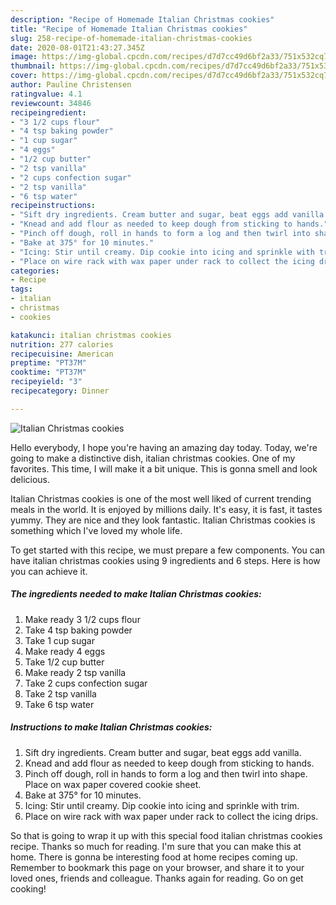 ```yaml
---
description: "Recipe of Homemade Italian Christmas cookies"
title: "Recipe of Homemade Italian Christmas cookies"
slug: 258-recipe-of-homemade-italian-christmas-cookies
date: 2020-08-01T21:43:27.345Z
image: https://img-global.cpcdn.com/recipes/d7d7cc49d6bf2a33/751x532cq70/italian-christmas-cookies-recipe-main-photo.jpg
thumbnail: https://img-global.cpcdn.com/recipes/d7d7cc49d6bf2a33/751x532cq70/italian-christmas-cookies-recipe-main-photo.jpg
cover: https://img-global.cpcdn.com/recipes/d7d7cc49d6bf2a33/751x532cq70/italian-christmas-cookies-recipe-main-photo.jpg
author: Pauline Christensen
ratingvalue: 4.1
reviewcount: 34846
recipeingredient:
- "3 1/2 cups flour"
- "4 tsp baking powder"
- "1 cup sugar"
- "4 eggs"
- "1/2 cup butter"
- "2 tsp vanilla"
- "2 cups confection sugar"
- "2 tsp vanilla"
- "6 tsp water"
recipeinstructions:
- "Sift dry ingredients. Cream butter and sugar, beat eggs add vanilla."
- "Knead and add flour as needed to keep dough from sticking to hands."
- "Pinch off dough, roll in hands to form a log and then twirl into shape. Place on wax paper covered cookie sheet."
- "Bake at 375° for 10 minutes."
- "Icing: Stir until creamy. Dip cookie into icing and sprinkle with trim."
- "Place on wire rack with wax paper under rack to collect the icing drips."
categories:
- Recipe
tags:
- italian
- christmas
- cookies

katakunci: italian christmas cookies 
nutrition: 277 calories
recipecuisine: American
preptime: "PT37M"
cooktime: "PT37M"
recipeyield: "3"
recipecategory: Dinner

---
```



![Italian Christmas cookies](https://img-global.cpcdn.com/recipes/d7d7cc49d6bf2a33/751x532cq70/italian-christmas-cookies-recipe-main-photo.jpg)

Hello everybody, I hope you're having an amazing day today. Today, we're going to make a distinctive dish, italian christmas cookies. One of my favorites. This time, I will make it a bit unique. This is gonna smell and look delicious.

Italian Christmas cookies is one of the most well liked of current trending meals in the world. It is enjoyed by millions daily. It's easy, it is fast, it tastes yummy. They are nice and they look fantastic. Italian Christmas cookies is something which I've loved my whole life.




To get started with this recipe, we must prepare a few components. You can have italian christmas cookies using 9 ingredients and 6 steps. Here is how you can achieve it.

<!--inarticleads1-->

##### The ingredients needed to make Italian Christmas cookies:

1. Make ready 3 1/2 cups flour
1. Take 4 tsp baking powder
1. Take 1 cup sugar
1. Make ready 4 eggs
1. Take 1/2 cup butter
1. Make ready 2 tsp vanilla
1. Take 2 cups confection sugar
1. Take 2 tsp vanilla
1. Take 6 tsp water




<!--inarticleads2-->

##### Instructions to make Italian Christmas cookies:

1. Sift dry ingredients. Cream butter and sugar, beat eggs add vanilla.
1. Knead and add flour as needed to keep dough from sticking to hands.
1. Pinch off dough, roll in hands to form a log and then twirl into shape. Place on wax paper covered cookie sheet.
1. Bake at 375° for 10 minutes.
1. Icing: Stir until creamy. Dip cookie into icing and sprinkle with trim.
1. Place on wire rack with wax paper under rack to collect the icing drips.




So that is going to wrap it up with this special food italian christmas cookies recipe. Thanks so much for reading. I'm sure that you can make this at home. There is gonna be interesting food at home recipes coming up. Remember to bookmark this page on your browser, and share it to your loved ones, friends and colleague. Thanks again for reading. Go on get cooking!
